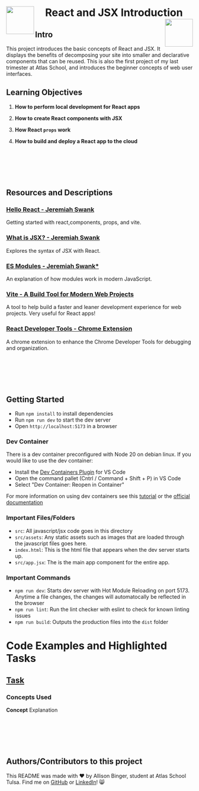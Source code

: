 <h1 align="center">
<img src="https://cdn4.iconfinder.com/data/icons/logos-3/600/React.js_logo-512.png" align="left" width="75">
React and JSX Introduction
<img src="https://cdn4.iconfinder.com/data/icons/logos-3/600/React.js_logo-512.png" align="right" width="75"></h1>


## Intro
This project introduces the basic concepts of React and JSX. It displays the benefits of decomposing your site into smaller and declarative components that can be reused. This is also the first project of my last trimester at Atlas School, and introduces the beginner concepts of web user interfaces. 

## Learning Objectives

1. **How to perform local development for React apps**

2. **How to create React components with JSX**

3. **How React `props` work**

4. **How to build and deploy a React app to the cloud**

&nbsp;
---
&nbsp;

## Resources and Descriptions


### [Hello React - Jeremiah Swank](https://atlas-jswank.github.io/blog/hello-react/)
Getting started with react,components, props, and vite.

### [What is JSX? - Jeremiah Swank](https://atlas-jswank.github.io/blog/jsx/)
Explores the syntax of JSX with React.

### [ES Modules - Jeremiah Swank*](https://atlas-jswank.github.io/blog/es-modules/)
An explanation of how modules work in modern JavaScript.

### [Vite - A Build Tool for Modern Web Projects](https://vitejs.dev/guide/)
A tool to help build a faster and leaner development experience for web projects. Very useful for React apps!

### [React Developer Tools - Chrome Extension](https://chromewebstore.google.com/detail/react-developer-tools/fmkadmapgofadopljbjfkapdkoienihi)
A chrome extension to enhance the Chrome Developer Tools for debugging and organization.

&nbsp;
---
&nbsp;

## Getting Started

- Run `npm install` to install dependencies
- Run `npm run dev` to start the dev server
- Open `http://localhost:5173` in a browser

### Dev Container

There is a dev container preconfigured with Node 20 on debian linux. If you would like to use the dev container:

- Install the [Dev Containers Plugin](https://marketplace.visualstudio.com/items?itemName=ms-vscode-remote.remote-containers) for VS Code
- Open the command pallet (Cntrl / Command + Shift + P) in VS Code
- Select "Dev Container: Reopen in Container"

For more information on using dev containers see this [tutorial](https://atlas-jswank.github.io/blog/dev-containers/) or the [official documentation](https://containers.dev/)

### Important Files/Folders

- `src`: All javascript/jsx code goes in this directory
- `src/assets`: Any static assets such as images that are loaded through the javascript files goes here.
- `index.html`: This is the html file that appears when the dev server starts up.
- `src/app.jsx`: The is the main app component for the entire app.

### Important Commands

- `npm run dev`: Starts dev server with Hot Module Reloading on port 5173. Anytime a file changes, the changes will automatocally be reflected in the browser
- `npm run lint`: Run the lint checker with eslint to check for known linting issues
- `npm run build`: Outputs the production files into the `dist` folder

# Code Examples and Highlighted Tasks

## [Task](task_link)

### Concepts Used
**Concept**
Explanation

&nbsp;
---
&nbsp;

## Authors/Contributors to this project
This README was made with :heart: by Allison Binger, student at Atlas School Tulsa. Find me on [GitHub](https://github.com/allisonabinger) or [LinkedIn](https://linkedin.com/in/allisonbinger)! :smile_cat:

